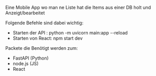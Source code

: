 Eine Mobile App wo man ne Liste hat die Items aus einer DB holt und Anzeigt/bearbeitet

Folgende Befehle sind dabei wichtig:
- Starten der API : python -m uvicorn main:app --reload
- Starten von React: npm start dev



Packete die Benötigt werden zum:
- FastAPI (Python)
- node.js (JS)
- React
